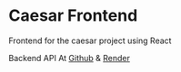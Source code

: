 # Caesar Frontend

Frontend for the caesar project using React

Backend API At [Github](https://github.com/hardope/caesar) & [Render](https://caesar-10qk.onrender.com/)
